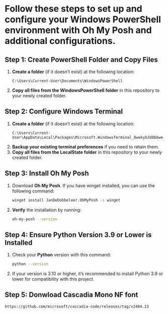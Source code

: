 # Follow these steps to set up and configure your Windows PowerShell environment with Oh My Posh and additional configurations.


## Step 1: Create PowerShell Folder and Copy Files

1. **Create a folder** (if it doesn’t exist) at the following location:

   ```plaintext
   C:\Users\Current-User\Documents\WindowsPowerShell

2. **Copy all files from the __WindowsPowerShell__ folder** in this repository to your newly created folder.


## Step 2: Configure Windows Terminal

1. **Create a folder** (if it doesn’t exist) at the following location:
    ```plaintext
    C:\Users\Current-User\AppData\Local\Packages\Microsoft.WindowsTerminal_8wekyb3d8bbwe\LocalState

2. **Backup your existing terminal preferences** if you need to retain them.
3. **Copy all files from the __LocalState__ folder** in this repository to your newly created folder.


## Step 3: Install Oh My Posh

1. Download **Oh My Posh**. If you have winget installed, you can use the following command:
    ```bash
    winget install JanDeDobbeleer.OhMyPosh -s winget

2. **Verify** the installation by running:  
    ```bash
    oh-my-posh --version


## Step 4: Ensure Python Version 3.9 or Lower is Installed

1. Check your **Python** version with this command:
    ```bash
    python --version

2. If your version is 3.10 or higher, it’s recommended to install Python 3.9 or lower for compatibility with this project.


## Step 5: Donwload Cascadia Mono NF font 

```plaintext
https://github.com/microsoft/cascadia-code/releases/tag/v2404.23 




